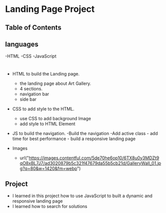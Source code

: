 # Landing Page Project

## Table of Contents

## languages

-HTML
-CSS
-JavaScript

# 
-  HTML to build the Landing page.
      - the landing page about Art Gallery.
      - 4 sections.
      - navigation bar 
      - side bar 
      
-  CSS to add style to the HTML.
      - use CSS to add background Image
      - add style to HTML Element 
      
      
- JS to  build the navigation.
       -Build the navigation 
       -Add active class
       - add time for best performance
       - build a responsive landing page 

- Images 
     - url("https://images.contentful.com/5de70he6op10/6TX8u0y3MDZt9qO8xBL7J7/ad3020879b5c321f47679da55b5cb21d/GalleryWall_01.jpg?q=80&w=1420&fm=webp")

## Project 

- I learned in this project how to use JavaScript to built a dynamic and responsive landing page 
- I learned how to search for solutions 

       

